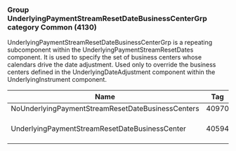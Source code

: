 ### Group UnderlyingPaymentStreamResetDateBusinessCenterGrp category Common (4130)

UnderlyingPaymentStreamResetDateBusinessCenterGrp is a repeating subcomponent within the UnderlyingPaymentStreamResetDates component. It is used to specify the set of business centers whose calendars drive the date adjustment. Used only to override the business centers defined in the UnderlyingDateAdjustment component within the UnderlyingInstrument component.

| Name                                              | Tag   | Req'd | Documentation                                                             |
|---------------------------------------------------|-------|----------|---------------------------------------------------------------------------|
| NoUnderlyingPaymentStreamResetDateBusinessCenters | 40970 |       |                                                                           |
| UnderlyingPaymentStreamResetDateBusinessCenter    | 40594 |       | Required if NoUnderlyingPaymentStreamResetDateBusinessCenters(40970) > 0. |

